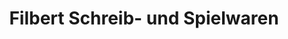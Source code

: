 ---
title: "Filbert Schreib- und Spielwaren"
url: /hockenheim/filbert-schreib-und-spielwaren/
shop: Schreibwaren
---